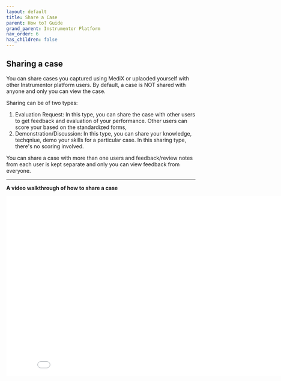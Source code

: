 ```yaml
---
layout: default
title: Share a Case
parent: How to? Guide
grand_parent: Instrumentor Platform
nav_order: 6
has_children: false
---
```


## Sharing a case

You can share cases you captured using MediX or uplaoded yourself with other Instrumentor platform users. By default, a case is NOT shared with anyone and only you can view the case.

Sharing can be of two types:

1. Evaluation Request: In this type, you can share the case with other users to get feedback and evaluation of your performance. Other users can score your based on the standardized forms,
2. Demonstration/Discussion: In this type, you can share your knowledge, techqniue, demo your skills for a particular case. In this sharing type, there's no scoring involved.

You can share a case with more than one users and feedback/review notes from each user is kept separate and only you can view feedback from everyone.

---

**A video walkthrough of how to share a case**

<iframe width="854" height="480" src="/assets/media/instrumentor/share_case.mp4" frameborder="0" allowfullscreen></iframe>
